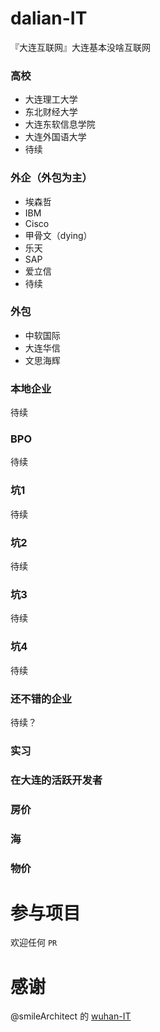 # dalian-IT
『大连互联网』大连基本没啥互联网

### 高校

- 大连理工大学
- 东北财经大学
- 大连东软信息学院
- 大连外国语大学
- 待续

### 外企（外包为主）

- 埃森哲
- IBM
- Cisco
- 甲骨文（dying）
- 乐天
- SAP
- 爱立信
- 待续

### 外包

- 中软国际
- 大连华信
- 文思海辉

### 本地企业

待续

### BPO

待续

### 坑1

待续

### 坑2

待续

### 坑3

待续

### 坑4

待续

### 还不错的企业

待续？

### 实习

### 在大连的活跃开发者

### 房价

### 海

### 物价

# 参与项目

欢迎任何 `PR`

# 感谢

@smileArchitect 的 [wuhan-IT](https://github.com/smileArchitect/wuhan-IT)
